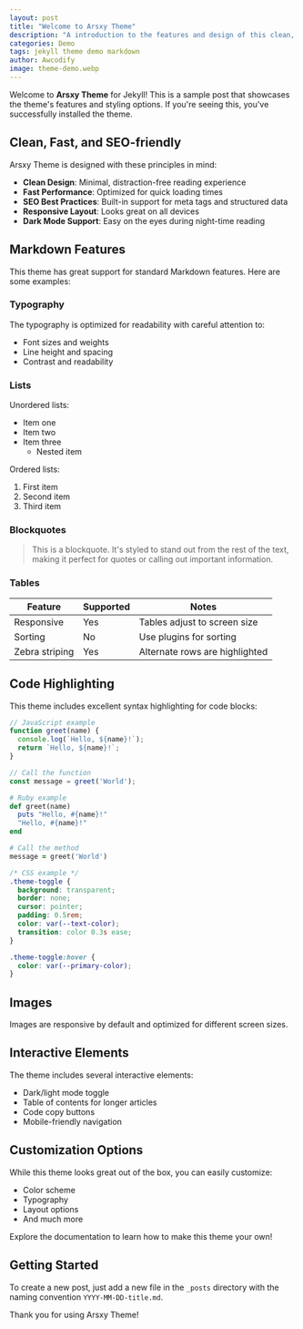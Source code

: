 ```yaml
---
layout: post
title: "Welcome to Arsxy Theme"
description: "A introduction to the features and design of this clean, fast, and SEO-friendly Jekyll theme"
categories: Demo
tags: jekyll theme demo markdown
author: Awcodify
image: theme-demo.webp
---
```


Welcome to **Arsxy Theme** for Jekyll! This is a sample post that showcases the theme's features and styling options. If you're seeing this, you've successfully installed the theme.

<!--more-->

## Clean, Fast, and SEO-friendly

Arsxy Theme is designed with these principles in mind:

- **Clean Design**: Minimal, distraction-free reading experience
- **Fast Performance**: Optimized for quick loading times
- **SEO Best Practices**: Built-in support for meta tags and structured data
- **Responsive Layout**: Looks great on all devices
- **Dark Mode Support**: Easy on the eyes during night-time reading

## Markdown Features

This theme has great support for standard Markdown features. Here are some examples:

### Typography

The typography is optimized for readability with careful attention to:

- Font sizes and weights
- Line height and spacing
- Contrast and readability

### Lists

Unordered lists:

* Item one
* Item two
* Item three
  * Nested item

Ordered lists:

1. First item
2. Second item
3. Third item

### Blockquotes

> This is a blockquote. It's styled to stand out from the rest of the text, making it perfect for quotes or calling out important information.

### Tables

| Feature       | Supported | Notes                           |
|---------------|-----------|----------------------------------|
| Responsive    | Yes       | Tables adjust to screen size     |
| Sorting       | No        | Use plugins for sorting          |
| Zebra striping| Yes       | Alternate rows are highlighted   |

## Code Highlighting

This theme includes excellent syntax highlighting for code blocks:

```javascript
// JavaScript example
function greet(name) {
  console.log(`Hello, ${name}!`);
  return `Hello, ${name}!`;
}

// Call the function
const message = greet('World');
```

```ruby
# Ruby example
def greet(name)
  puts "Hello, #{name}!"
  "Hello, #{name}!"
end

# Call the method
message = greet('World')
```

```css
/* CSS example */
.theme-toggle {
  background: transparent;
  border: none;
  cursor: pointer;
  padding: 0.5rem;
  color: var(--text-color);
  transition: color 0.3s ease;
}

.theme-toggle:hover {
  color: var(--primary-color);
}
```

## Images

Images are responsive by default and optimized for different screen sizes.

## Interactive Elements

The theme includes several interactive elements:

- Dark/light mode toggle
- Table of contents for longer articles
- Code copy buttons
- Mobile-friendly navigation

## Customization Options

While this theme looks great out of the box, you can easily customize:

- Color scheme
- Typography
- Layout options
- And much more

Explore the documentation to learn how to make this theme your own!

## Getting Started

To create a new post, just add a new file in the `_posts` directory with the naming convention `YYYY-MM-DD-title.md`.

Thank you for using Arsxy Theme!